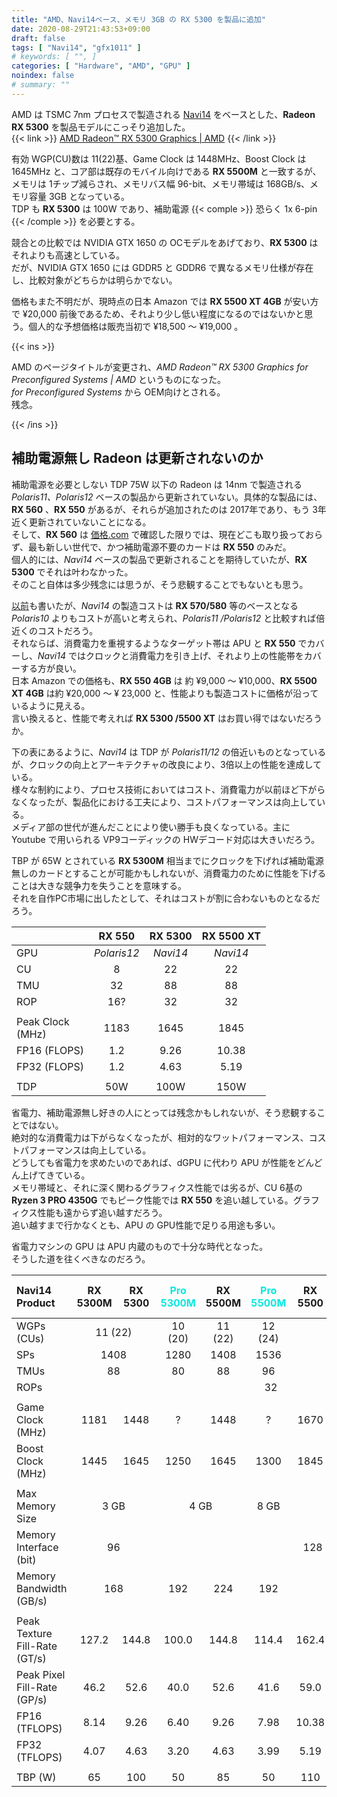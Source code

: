 ```yaml
---
title: "AMD、Navi14ベース、メモリ 3GB の RX 5300 を製品に追加"
date: 2020-08-29T21:43:53+09:00
draft: false
tags: [ "Navi14", "gfx1011" ]
# keywords: [ "", ]
categories: [ "Hardware", "AMD", "GPU" ]
noindex: false
# summary: ""
---
```


AMD は TSMC 7nm プロセスで製造される [Navi14](/tags/navi14) をベースとした、**Radeon RX 5300** を製品モデルにこっそり追加した。  
{{< link >}} [AMD Radeon™ RX 5300 Graphics | AMD](https://www.amd.com/en/products/graphics/amd-radeon-rx-5300#product-specs) {{< /link >}}

有効 WGP(CU)数は 11(22)基、Game Clock は 1448MHz、Boost Clock は 1645MHz と、コア部は既存のモバイル向けである **RX 5500M** と一致するが、  
メモリは 1チップ減らされ、メモリバス幅 96-bit、メモリ帯域は 168GB/s、メモリ容量 3GB となっている。  
TDP も **RX 5300** は 100W であり、補助電源 {{< comple >}} 恐らく 1x 6-pin {{< /comple >}} を必要とする。  

競合との比較では NVIDIA GTX 1650 の OCモデルをあげており、**RX 5300** はそれよりも高速としている。  
だが、NVIDIA GTX 1650 には GDDR5 と GDDR6 で異なるメモリ仕様が存在し、比較対象がどちらかは明らかでない。  

価格もまた不明だが、現時点の日本 Amazon では **RX 5500 XT 4GB** が安い方で &yen;20,000 前後であるため、それより少し低い程度になるのではないかと思う。個人的な予想価格は販売当初で &yen;18,500 〜 &yen;19,000 。  

{{< ins >}}

AMD のページタイトルが変更され、*AMD Radeon™ RX 5300 Graphics for Preconfigured Systems | AMD* というものになった。  
*for Preconfigured Systems* から OEM向けとされる。  
残念。  

{{< /ins >}}

## 補助電源無し Radeon は更新されないのか
補助電源を必要としない TDP 75W 以下の Radeon は 14nm で製造される *Polaris11、Polaris12* ベースの製品から更新されていない。具体的な製品には、**RX 560** 、**RX 550** があるが、それらが追加されたのは 2017年であり、もう 3年近く更新されていないことになる。  
そして、**RX 560** は [価格.com](https://kakaku.com/pc/videocard/) で確認した限りでは、現在どこも取り扱っておらず、最も新しい世代で、かつ補助電源不要のカードは **RX 550** のみだ。  
個人的には、*Navi14* ベースの製品で更新されることを期待していたが、**RX 5300** でそれは叶わなかった。  
そのこと自体は多少残念には思うが、そう悲観することでもないとも思う。  

[以前](/posts/2020/03/11/polaris-hard-worker/)も書いたが、*Navi14* の製造コストは **RX 570/580** 等のベースとなる *Polaris10* よりもコストが高いと考えられ、*Polaris11 /Polaris12* と比較すれば倍近くのコストだろう。  
それならば、消費電力を重視するようなターゲット帯は APU と **RX 550** でカバーし、*Navi14* ではクロックと消費電力を引き上げ、それより上の性能帯をカバーする方が良い。  
日本 Amazon での価格も、**RX 550 4GB** は 約 &yen;9,000 〜 &yen;10,000、**RX 5500 XT 4GB** は約 &yen;20,000 〜 &yen; 23,000 と、性能よりも製造コストに価格が沿っているように見える。  
言い換えると、性能で考えれば **RX 5300 /5500 XT** はお買い得ではないだろうか。  

下の表にあるように、*Navi14* は TDP が *Polaris11/12* の倍近いものとなっているが、クロックの向上とアーキテクチャの改良により、3倍以上の性能を達成している。  
様々な制約により、プロセス技術においてはコスト、消費電力が以前ほど下がらなくなったが、製品化における工夫により、コストパフォーマンスは向上している。  
メディア部の世代が進んだことにより使い勝手も良くなっている。主に Youtube で用いられる VP9コーディックの HWデコード対応は大きいだろう。  

TBP が 65W とされている **RX 5300M** 相当までにクロックを下げれば補助電源無しのカードとすることが可能かもしれないが、消費電力のために性能を下げることは大きな競争力を失うことを意味する。  
それを自作PC市場に出したとして、それはコストが割に合わないものとなるだろう。  

| | RX 550 | RX 5300 | RX 5500 XT |
| :-- | :--: | :--: | :--: |
| GPU | *Polaris12* | *Navi14* | *Navi14* |
| CU | 8 | 22 | 22 |
| TMU | 32 | 88 | 88 |
| ROP | 16? | 32 | 32 |
||
| Peak Clock<br>(MHz) | 1183 | 1645 | 1845 |
| FP16 (FLOPS) | 1.2 |  9.26 | 10.38  |
| FP32 (FLOPS) | 1.2 | 4.63 | 5.19 |
||
| TDP | 50W  | 100W | 150W |

省電力、補助電源無し好きの人にとっては残念かもしれないが、そう悲観することではない。  
絶対的な消費電力は下がらなくなったが、相対的なワットパフォーマンス、コストパフォーマンスは向上している。  
どうしても省電力を求めたいのであれば、dGPU に代わり APU が性能をどんどん上げてきている。  
メモリ帯域と、それに深く関わるグラフィクス性能では劣るが、CU 6基の **Ryzen 3 PRO 4350G** でもピーク性能では **RX 550** を追い越している。グラフィクス性能も遠からず追い越すだろう。  
追い越すまで行かなくとも、APU の GPU性能で足りる用途も多い。  

省電力マシンの GPU は APU 内蔵のもので十分な時代となった。  
そうした道を往くべきなのだろう。  


<table>
<thead>
<tr>
<th align="left">Navi14 Product</th>
<th align="center">RX 5300M</th>
<th align="center">RX 5300</th>
<th align="center"><span style="color:#08E8DE">Pro 5300M</span></th>
<th align="center">RX 5500M</th>
<th align="center"><span style="color:#08E8DE">Pro 5500M</span></th>
<th align="center">RX 5500</th>
<th align="center"><span style="color:#08E8DE">Pro W5500M</span></th>
<th align="center">RX 5500 XT</th>
<th align="center"><span style="color:#08E8DE">Pro W5500</span></th>
</tr>
</thead>

<tbody>
<tr>
<td align="left">WGPs (CUs)</td>
<td align="center" colspan="2">11 (22)</td>
<td align="center">10 (20)</td>
<td align="center">11 (22)</td>
<td align="center">12 (24)</td>
<td align="center" colspan="4">11 (22)</td>
</tr>

<tr>
<td align="left">SPs</td>
<td align="center" colspan="2">1408</td>
<td align="center">1280</td>
<td align="center">1408</td>
<td align="center">1536</td>
<td align="center" colspan="4">1408</td>
</tr>

<tr>
<td align="left">TMUs</td>
<td align="center" colspan="2">88</td>
<td align="center">80</td>
<td align="center">88</td>
<td align="center">96</td>
<td align="center" colspan="4">88</td>
</tr>

<tr>
<td align="left">ROPs</td>
<td align="center" colspan="9">32</td>
</tr>

<tr>
<td align="left"></td>
<td align="center" colspan="9"></td>
</tr>

<tr>
<td align="left">Game Clock (MHz)</td>
<td align="center">1181</td>
<td align="center">1448</td>
<td align="center">?</td>
<td align="center">1448</td>
<td align="center">?</td>
<td align="center">1670</td>
<td align="center">?</td>
<td align="center">1717</td>
<td align="center">?</td>
</tr>

<tr>
<td align="left">Boost Clock (MHz)</td>
<td align="center">1445</td>
<td align="center">1645</td>
<td align="center">1250</td>
<td align="center">1645</td>
<td align="center">1300</td>
<td align="center">1845</td>
<td align="center">1700</td>
<td align="center">1845</td>
<td align="center">1900</td>
</tr>

<tr>
<td align="left"></td>
<td align="center" colspan="9"></td>
</tr>

<tr>
<td align="left">Max Memory Size</td>
<td align="center" colspan="2">3 GB</td>
<td align="center" colspan="2">4 GB</td>
<td align="center">8 GB</td>
<td align="center" colspan="2">4 GB</td>
<td align="center" colspan="2">8 GB</td>
</tr>

<tr>
<td align="left">Memory Interface (bit)</td>
<td align="center" colspan="2">96</td>
<td align="center" colspan="7">128</td>
</tr>

<tr>
<td align="left">Memory Bandwidth (GB/s)</td>
<td align="center" colspan="2">168</td>
<td align="center">192</td>
<td align="center">224</td>
<td align="center">192</td>
<td align="center" colspan="4">224</td>
</tr>

<tr>
<td align="left"></td>
<td align="center" colspan="9"></td>
</tr>

<tr>
<td align="left">Peak Texture Fill-Rate (GT/s)</td>
<td align="center">127.2</td>
<td align="center">144.8</td>
<td align="center">100.0</td>
<td align="center">144.8</td>
<td align="center">114.4</td>
<td align="center">162.4</td>
<td align="center">149.6</td>
<td align="center">162.4</td>
<td align="center">167.2</td>
</tr>

<tr>
<td align="left">Peak Pixel Fill-Rate (GP/s)</td>
<td align="center">46.2</td>
<td align="center">52.6</td>
<td align="center">40.0</td>
<td align="center">52.6</td>
<td align="center">41.6</td>
<td align="center">59.0</td>
<td align="center">54.4</td>
<td align="center">59.0</td>
<td align="center">60.8</td>
</tr>

<tr>
<td align="left">FP16 (TFLOPS)</td>
<td align="center">8.14</td>
<td align="center">9.26</td>
<td align="center">6.40</td>
<td align="center">9.26</td>
<td align="center">7.98</td>
<td align="center">10.38</td>
<td align="center">9.58</td>
<td align="center">10.38</td>
<td align="center">10.70</td>
</tr>

<tr>
<td align="left">FP32 (TFLOPS)</td>
<td align="center">4.07</td>
<td align="center">4.63</td>
<td align="center">3.20</td>
<td align="center">4.63</td>
<td align="center">3.99</td>
<td align="center">5.19</td>
<td align="center">4.79</td>
<td align="center">5.19</td>
<td align="center">5.35</td>
</tr>

<tr>
<td align="left"></td>
<td align="center" colspan="9"></td>
</tr>

<tr>
<td align="left">TBP (W)</td>
<td align="center">65</td>
<td align="center">100</td>
<td align="center">50</td>
<td align="center">85</td>
<td align="center">50</td>
<td align="center">110</td>
<td align="center">85</td>
<td align="center">130</td>
<td align="center">125</td>
</tr>
</tbody>
</table>

